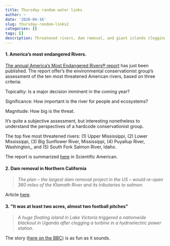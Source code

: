 ```yaml
---
title: Thursday random water links
author: ~
date: '2020-04-16'
slug: thursday-random-links2
categories: []
tags: []
description: Threatened rivers, dam removal, and giant islands clogging turbines(!)
---
```

#### 1. America’s most endangered Rivers.

[The annual America’s Most Endangered Rivers® report](https://s3.amazonaws.com/american-rivers-website/wp-content/uploads/2020/04/14101629/American-Rivers_Most-Endangered-Rivers-2020-report_WEB-4.pdf) has just been published. The report offer’s the environmental conservationist group’s assessment of the ten most threatened American rivers, based on three criteria:

Topicality: Is a major decision imminent in the coming year?

Significance: How important is the river for people and ecosystems?

Magnitude: How big is the threat.

It’s quite a subjective assessment, but interesting nonetheless to understand the perspectives of a hardcode conservationist group.

The top five most threatened rivers: (1) Upper Mississippi, (2) Lower Mississippi, (3) Big Sunflower River,  Mississippi, (4) Puyallup River, Washington,, and (5) South Fork Salmon River, Idaho.

The report is summarized [here](https://www.scientificamerican.com/article/portions-of-mississippi-and-missouri-rivers-are-most-endangered-in-u-s/) in Scientific American.


#### 2. Dam removal in Northern California

> *The plan – the largest dam removal project in the US – would re-open 360 miles of the Klamath River and its tributaries to salmon.*

Article [here](https://www.waterpowermagazine.com/news/newslargest-dam-removal-project-in-us-takes-further-step-forward-7871248).

#### 3. "It was at least two acres, almost two football pitches"

> *A huge floating island in Lake Victoria triggered a nationwide blackout in Uganda after clogging a turbine in a hydroelectric power station.*

The story ([here on the BBC](https://www.bbc.com/news/world-africa-52286296)) is as fun as it sounds.